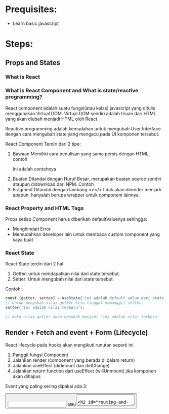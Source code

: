 # Prequisites:
* Learn basic javascript

# Steps:

## Props and States

### What is React

### What is React Component and What is state/reactive programming?
React component adalah suatu fungsi(atau kelas) javascript yang ditulis menggunakan Virtual DOM.
Virtual DOM sendiri adalah tiruan dari HTML yang akan diubah menjadi HTML oleh React.

Reactive programming adalah kemudahan untuk mengubah User Interface dengan cara mengubah
state yang mengacu pada UI komponen tersebut.

React Component Terdiri dari 2 tipe:
1. Bawaan
  Memiliki cara penulisan yang sama persis dengan HTML, contoh <p>Ini adalah contohnya</p>
2. Buatan
  Ditandai dengan Huruf Besar, merupakan buatan source sendiri ataupun didownload dari NPM.
  Contoh <Router/>
3. Fragment
  Ditandai dengan lambang <></> tidak akan dirender menjadi apapun, hanyalah berupa wrapper untuk
  component lainnya.

### React Property and HTML Tags

Props setiap Component harus diberikan defaultValuenya sehingga:
* Menghindari Error
* Memudahkan developer lain untuk membaca custom component yang saya buat

### React State
React State terdiri dari 2 hal
1. Getter: untuk mendapatkan nilai dari state tersebut.
2. Setter: Untuk mengubah nilai dari state tersebut

Contoh:
```js
const [getter, setter] = useState('ini adalah default value dari state');
// Untuk mengubah nilai getter kita tinggal memanggil setter.
setter('ini adalah nilai terbaru');

// maka nilai getter akan berubah menjadi 'ini adalah nilai terbaru'
```

## Render +  Fetch and event + Form (Lifecycle)
React lifecycle pada hooks akan mengikuti runutan seperti ini
1. Panggil fungsi Component
2. Jalankan render (component yang berada di dalam return)
3. Jalankan useEffect (didmount dan didChange)
4. Jalankan return function dari useEffect (willUnmount) jika komponen akan dihapus

Event yang paling sering dipakai ada 3:
<form onSubmit/>
<button onClick/>
<input onChange/> atau <textarea/>

## Routing and Lifecycle for Authentication
## Global State & Custom Hooks
Global State -> State yang dapat diakses oleh 2 komponen sekaligus
Global State vs State:
1. State cuma bisa diakses oleh 1 komponen, global state banyak
2. State akan selalu lebih performing dibandingkan global state
3. Membutuhkan custom hook untuk melakukan global state
4. State hanya punya 1 setter tetapi global state punya beberapa setter
Global state juga disebut dengan reducer

Aturan Global State
1. Semakin komplex reducernya maka dia harus lebih dekat pada <App/>

## Custom Hooks & Testing


